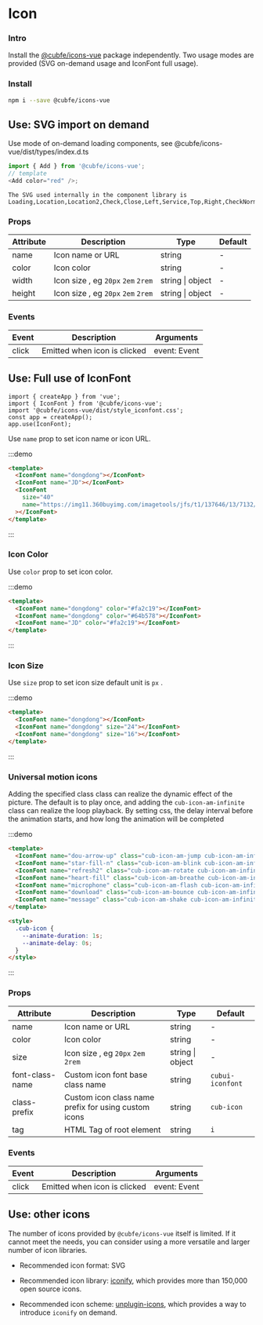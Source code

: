 # Icon

### Intro

Install the [@cubfe/icons-vue](https://github.com/cubfe/cubui-icons) package independently. Two usage modes are provided (SVG on-demand usage and IconFont full usage).

### Install

```bash
npm i --save @cubfe/icons-vue
```

## Use: SVG import on demand

Use mode of on-demand loading components, see @cubfe/icons-vue/dist/types/index.d.ts

```js
import { Add } from '@cubfe/icons-vue';
// template
<Add color="red" />;
```

<icon-demo />

```
The SVG used internally in the component library is
Loading,Location,Location2,Check,Close,Left,Service,Top,Right,CheckNormal,Checked,CheckDisabled,DownArrow,JoySmile,Image,ImageError,CircleClose,MaskClose,Minus,Plus,ArrowUp2,ArrowDown2,Notice,CheckChecked,StarN,Tips,Loading1,TriangleUp,TriangleDown,Photograph,Failure,Del,Link,Download
```

### Props

| Attribute | Description                        | Type             | Default |
| --------- | ---------------------------------- | ---------------- | ------- |
| name      | Icon name or URL                   | string           | -       |
| color     | Icon color                         | string           | -       |
| width     | Icon size , eg `20px` `2em` `2rem` | string \| object | -       |
| height    | Icon size , eg `20px` `2em` `2rem` | string \| object | -       |

### Events

| Event | Description                  | Arguments    |
| ----- | ---------------------------- | ------------ |
| click | Emitted when icon is clicked | event: Event |

## Use: Full use of IconFont

```ks
import { createApp } from 'vue';
import { IconFont } from '@cubfe/icons-vue';
import '@cubfe/icons-vue/dist/style_iconfont.css';
const app = createApp();
app.use(IconFont);
```

Use `name` prop to set icon name or icon URL.

:::demo

```html
<template>
  <IconFont name="dongdong"></IconFont>
  <IconFont name="JD"></IconFont>
  <IconFont
    size="40"
    name="https://img11.360buyimg.com/imagetools/jfs/t1/137646/13/7132/1648/5f4c748bE43da8ddd/a3f06d51dcae7b60.png"
  ></IconFont>
</template>
```

:::

### Icon Color

Use `color` prop to set icon color.

:::demo

```html
<template>
  <IconFont name="dongdong" color="#fa2c19"></IconFont>
  <IconFont name="dongdong" color="#64b578"></IconFont>
  <IconFont name="JD" color="#fa2c19"></IconFont>
</template>
```

:::

### Icon Size

Use `size` prop to set icon size default unit is `px` .

:::demo

```html
<template>
  <IconFont name="dongdong"></IconFont>
  <IconFont name="dongdong" size="24"></IconFont>
  <IconFont name="dongdong" size="16"></IconFont>
</template>
```

:::

### Universal motion icons

Adding the specified class class can realize the dynamic effect of the picture. The default is to play once, and adding the `cub-icon-am-infinite` class can realize the loop playback. By setting css, the delay interval before the animation starts, and how long the animation will be completed

:::demo

```html
<template>
  <IconFont name="dou-arrow-up" class="cub-icon-am-jump cub-icon-am-infinite"></IconFont>
  <IconFont name="star-fill-n" class="cub-icon-am-blink cub-icon-am-infinite"></IconFont>
  <IconFont name="refresh2" class="cub-icon-am-rotate cub-icon-am-infinite"></IconFont>
  <IconFont name="heart-fill" class="cub-icon-am-breathe cub-icon-am-infinite"></IconFont>
  <IconFont name="microphone" class="cub-icon-am-flash cub-icon-am-infinite"></IconFont>
  <IconFont name="download" class="cub-icon-am-bounce cub-icon-am-infinite"></IconFont>
  <IconFont name="message" class="cub-icon-am-shake cub-icon-am-infinite"></IconFont>
</template>

<style>
  .cub-icon {
    --animate-duration: 1s;
    --animate-delay: 0s;
  }
</style>
```

:::

### Props

| Attribute       | Description                                          | Type             | Default          |
| --------------- | ---------------------------------------------------- | ---------------- | ---------------- |
| name            | Icon name or URL                                     | string           | -                |
| color           | Icon color                                           | string           | -                |
| size            | Icon size , eg `20px` `2em` `2rem`                   | string \| object | -                |
| font-class-name | Custom icon font base class name                     | string           | `cubui-iconfont` |
| class-prefix    | Custom icon class name prefix for using custom icons | string           | `cub-icon`       |
| tag             | HTML Tag of root element                             | string           | `i`              |

### Events

| Event | Description                  | Arguments    |
| ----- | ---------------------------- | ------------ |
| click | Emitted when icon is clicked | event: Event |

## Use: other icons

The number of icons provided by `@cubfe/icons-vue` itself is limited. If it cannot meet the needs, you can consider using a more versatile and larger number of icon libraries.

- Recommended icon format: SVG

- Recommended icon library: [iconify](https://iconify.design/), which provides more than 150,000 open source icons.

- Recommended icon scheme: [unplugin-icons](https://github.com/antfu/unplugin-icons), which provides a way to introduce `iconify` on demand.
